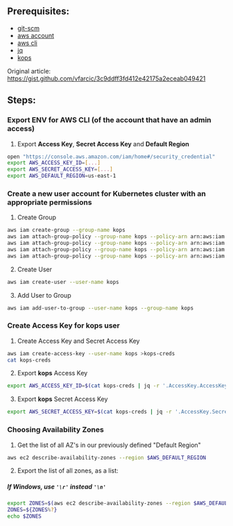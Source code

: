 ## Prerequisites:
* [git-scm](https://git-scm.com/downloads)
* [aws account](https://aws.amazon.com/)
* [aws cli](https://aws.amazon.com/cli/)
* [jq](https://stedolan.github.io/jq/download/)
* [kops](https://github.com/kubernetes/kops#installing)

Original article: https://gist.github.com/vfarcic/3c9ddff3fd412e42175a2eceab049421

## Steps:
### Export ENV for AWS CLI (of the account that have an admin access)
1. Export **Access Key**, **Secret Access Key** and **Default Region**  
```bash
open "https://console.aws.amazon.com/iam/home#/security_credential"
export AWS_ACCESS_KEY_ID=[...]
export AWS_SECRET_ACCESS_KEY=[...]
export AWS_DEFAULT_REGION=us-east-1
```

### Create a new user account for Kubernetes cluster with an appropriate permissions
1. Create Group
```bash
aws iam create-group --group-name kops
aws iam attach-group-policy --group-name kops --policy-arn arn:aws:iam::aws:policy/AmazonEC2FullAccess
aws iam attach-group-policy --group-name kops --policy-arn arn:aws:iam::aws:policy/AmazonS3FullAccess
aws iam attach-group-policy --group-name kops --policy-arn arn:aws:iam::aws:policy/AmazonVPCFullAccess
aws iam attach-group-policy --group-name kops --policy-arn arn:aws:iam::aws:policy/IAMFullAccess
```
2. Create User
```bash
aws iam create-user --user-name kops
```
3. Add User to Group
```bash
aws iam add-user-to-group --user-name kops --group-name kops
```

### Create Access Key for kops user
1. Create Access Key and Secret Access Key
```bash
aws iam create-access-key --user-name kops >kops-creds
cat kops-creds
```
2. Export **kops** Access Key
```bash
export AWS_ACCESS_KEY_ID=$(cat kops-creds | jq -r '.AccessKey.AccessKeyId')
```
3. Export **kops** Secret Access Key
```bash
export AWS_SECRET_ACCESS_KEY=$(cat kops-creds | jq -r '.AccessKey.SecretAccessKey')
```

### Choosing Availability Zones
1. Get the list of all AZ's in our previously defined "Default Region"
```bash
aws ec2 describe-availability-zones --region $AWS_DEFAULT_REGION
```
2. Export the list of all zones, as a list:  
##### If Windows, use `'\r'` instead `'\n'`
```bash
export ZONES=$(aws ec2 describe-availability-zones --region $AWS_DEFAULT_REGION | jq -r '.AvailabilityZones[].ZoneName' | tr '\n' ',' | tr -d ' ')
ZONES=${ZONES%?}
echo $ZONES
```






